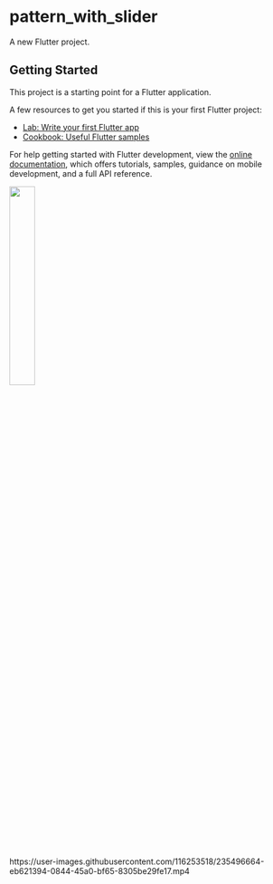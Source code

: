 # pattern_with_slider

A new Flutter project.

## Getting Started

This project is a starting point for a Flutter application.

A few resources to get you started if this is your first Flutter project:

- [Lab: Write your first Flutter app](https://docs.flutter.dev/get-started/codelab)
- [Cookbook: Useful Flutter samples](https://docs.flutter.dev/cookbook)

For help getting started with Flutter development, view the
[online documentation](https://docs.flutter.dev/), which offers tutorials,
samples, guidance on mobile development, and a full API reference.
<p>
<img src = "https://user-images.githubusercontent.com/116253518/235492383-73aad799-d807-4f24-a4c9-3daea6ae43dd.png" height = "30%" width = "30%">
</p>
https://user-images.githubusercontent.com/116253518/235496664-eb621394-0844-45a0-bf65-8305be29fe17.mp4
